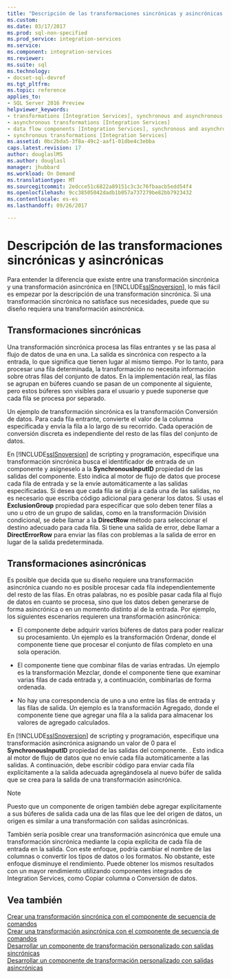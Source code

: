 ```yaml
---
title: "Descripción de las transformaciones sincrónicas y asincrónicas | Documentos de Microsoft"
ms.custom: 
ms.date: 03/17/2017
ms.prod: sql-non-specified
ms.prod_service: integration-services
ms.service: 
ms.component: integration-services
ms.reviewer: 
ms.suite: sql
ms.technology:
- docset-sql-devref
ms.tgt_pltfrm: 
ms.topic: reference
applies_to:
- SQL Server 2016 Preview
helpviewer_keywords:
- transformations [Integration Services], synchronous and asynchronous
- asynchronous transformations [Integration Services]
- data flow components [Integration Services], synchronous and asynchronous
- synchronous transformations [Integration Services]
ms.assetid: 0bc2bda5-3f8a-49c2-aaf1-01dbe4c3ebba
caps.latest.revision: 17
author: douglaslMS
ms.author: douglasl
manager: jhubbard
ms.workload: On Demand
ms.translationtype: MT
ms.sourcegitcommit: 2edcce51c6822a89151c3c3c76fbaacb5edd54f4
ms.openlocfilehash: 9cc38505042dadb1b057a737279be82bb7923432
ms.contentlocale: es-es
ms.lasthandoff: 09/26/2017

---
```

# <a name="understanding-synchronous-and-asynchronous-transformations"></a>Descripción de las transformaciones sincrónicas y asincrónicas
  Para entender la diferencia que existe entre una transformación sincrónica y una transformación asincrónica en [!INCLUDE[ssISnoversion](../includes/ssisnoversion-md.md)], lo más fácil es empezar por la descripción de una transformación sincrónica. Si una transformación sincrónica no satisface sus necesidades, puede que su diseño requiera una transformación asincrónica.  
  
## <a name="synchronous-transformations"></a>Transformaciones sincrónicas  
 Una transformación sincrónica procesa las filas entrantes y se las pasa al flujo de datos de una en una. La salida es sincrónica con respecto a la entrada, lo que significa que tienen lugar al mismo tiempo. Por lo tanto, para procesar una fila determinada, la transformación no necesita información sobre otras filas del conjunto de datos. En la implementación real, las filas se agrupan en búferes cuando se pasan de un componente al siguiente, pero estos búferes son visibles para el usuario y puede suponerse que cada fila se procesa por separado.  
  
 Un ejemplo de transformación sincrónica es la transformación Conversión de datos. Para cada fila entrante, convierte el valor de la columna especificada y envía la fila a lo largo de su recorrido. Cada operación de conversión discreta es independiente del resto de las filas del conjunto de datos.  
  
 En [!INCLUDE[ssISnoversion](../includes/ssisnoversion-md.md)] de scripting y programación, especifique una transformación sincrónica busca el identificador de entrada de un componente y asígneselo a la **SynchronousInputID** propiedad de las salidas del componente. Esto indica al motor de flujo de datos que procese cada fila de entrada y se la envíe automáticamente a las salidas especificadas. Si desea que cada fila se dirija a cada una de las salidas, no es necesario que escriba código adicional para generar los datos. Si usas el **ExclusionGroup** propiedad para especificar que solo deben tener filas a uno u otro de un grupo de salidas, como en la transformación División condicional, se debe llamar a la **DirectRow** método para seleccionar el destino adecuado para cada fila. Si tiene una salida de error, debe llamar a **DirectErrorRow** para enviar las filas con problemas a la salida de error en lugar de la salida predeterminada.  
  
## <a name="asynchronous-transformations"></a>Transformaciones asincrónicas  
 Es posible que decida que su diseño requiere una transformación asincrónica cuando no es posible procesar cada fila independientemente del resto de las filas. En otras palabras, no es posible pasar cada fila al flujo de datos en cuanto se procesa, sino que los datos deben generarse de forma asincrónica o en un momento distinto al de la entrada. Por ejemplo, los siguientes escenarios requieren una transformación asincrónica:  
  
-   El componente debe adquirir varios búferes de datos para poder realizar su procesamiento. Un ejemplo es la transformación Ordenar, donde el componente tiene que procesar el conjunto de filas completo en una sola operación.  
  
-   El componente tiene que combinar filas de varias entradas. Un ejemplo es la transformación Mezclar, donde el componente tiene que examinar varias filas de cada entrada y, a continuación, combinarlas de forma ordenada.  
  
-   No hay una correspondencia de uno a uno entre las filas de entrada y las filas de salida. Un ejemplo es la transformación Agregado, donde el componente tiene que agregar una fila a la salida para almacenar los valores de agregado calculados.  
  
 En [!INCLUDE[ssISnoversion](../includes/ssisnoversion-md.md)] de scripting y programación, especifique una transformación asincrónica asignando un valor de 0 para el **SynchronousInputID** propiedad de las salidas del componente. . Esto indica al motor de flujo de datos que no envíe cada fila automáticamente a las salidas. A continuación, debe escribir código para enviar cada fila explícitamente a la salida adecuada agregándosela al nuevo búfer de salida que se crea para la salida de una transformación asincrónica.  
  
> [!NOTE]  
>  Puesto que un componente de origen también debe agregar explícitamente a sus búferes de salida cada una de las filas que lee del origen de datos, un origen es similar a una transformación con salidas asincrónicas.  
  
 También sería posible crear una transformación asincrónica que emule una transformación sincrónica mediante la copia explícita de cada fila de entrada en la salida. Con este enfoque, podría cambiar el nombre de las columnas o convertir los tipos de datos o los formatos. No obstante, este enfoque disminuye el rendimiento. Puede obtener los mismos resultados con un mayor rendimiento utilizando componentes integrados de Integration Services, como Copiar columna o Conversión de datos.  
  
## <a name="see-also"></a>Vea también  
 [Crear una transformación sincrónica con el componente de secuencia de comandos](../integration-services/extending-packages-scripting-data-flow-script-component-types/creating-a-synchronous-transformation-with-the-script-component.md)   
 [Crear una transformación asincrónica con el componente de secuencia de comandos](../integration-services/extending-packages-scripting-data-flow-script-component-types/creating-an-asynchronous-transformation-with-the-script-component.md)   
 [Desarrollar un componente de transformación personalizado con salidas sincrónicas](../integration-services/extending-packages-custom-objects-data-flow-types/developing-a-custom-transformation-component-with-synchronous-outputs.md)   
 [Desarrollar un componente de transformación personalizado con salidas asincrónicas](../integration-services/extending-packages-custom-objects-data-flow-types/developing-a-custom-transformation-component-with-asynchronous-outputs.md)  
  
  

